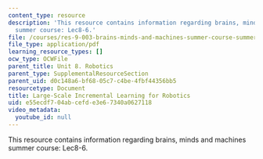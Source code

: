```yaml
---
content_type: resource
description: 'This resource contains information regarding brains, minds and machines
  summer course: Lec8-6.'
file: /courses/res-9-003-brains-minds-and-machines-summer-course-summer-2015/e55ecdf704abcefde3e67340a0627118_MITRES_9_003SUM15_Lec8-6.pdf
file_type: application/pdf
learning_resource_types: []
ocw_type: OCWFile
parent_title: Unit 8. Robotics
parent_type: SupplementalResourceSection
parent_uid: d0c148a6-bf68-05c7-c4be-4fbf44356bb5
resourcetype: Document
title: Large-Scale Incremental Learning for Robotics
uid: e55ecdf7-04ab-cefd-e3e6-7340a0627118
video_metadata:
  youtube_id: null
---
```

This resource contains information regarding brains, minds and machines summer course: Lec8-6.